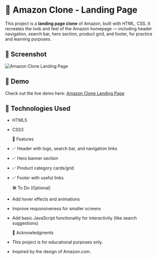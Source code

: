 # 🛒 Amazon Clone - Landing Page

This project is a **landing page clone** of Amazon, built with HTML, CSS. 
It recreates the look and feel of the Amazon homepage — including header navigation, search bar, hero section, product grid, and footer, for practice and learning purposes.

## 📸 Screenshot

![Amazon Clone Landing Page](https://github.com/user-attachments/assets/b50cab05-e2da-4dd1-acf8-316e10e63a53)

## 🔗 Demo

Check out the live demo here: [Amazon Clone Landing Page](https://chaitanya10000000000.github.io/Amazon-clone/)


## 🧰 Technologies Used

- HTML5  
- CSS3  

  🎯 Features

- ✅ Header with logo, search bar, and navigation links  
- ✅ Hero banner section  
- ✅ Product category cards/grid  
- ✅ Footer with useful links

  🛠️ To Do (Optional)

- Add hover effects and animations
- Improve responsiveness for smaller screens
- Add basic JavaScript functionality for interactivity (like search suggestions)

  🙏 Acknowledgments

- This project is for educational purposes only.
- Inspired by the design of Amazon.com.


